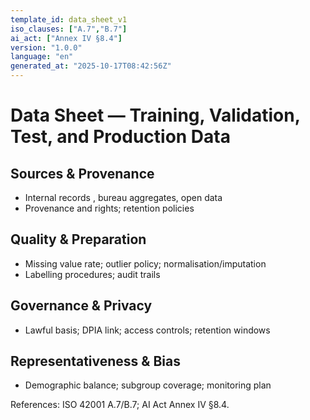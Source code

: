 ```yaml
---
template_id: data_sheet_v1
iso_clauses: ["A.7","B.7"]
ai_act: ["Annex IV §8.4"]
version: "1.0.0"
language: "en"
generated_at: "2025-10-17T08:42:56Z"
---
```


# Data Sheet — Training, Validation, Test, and Production Data

## Sources & Provenance
- Internal records <years>, bureau aggregates, open data
- Provenance and rights; retention policies

## Quality & Preparation
- Missing value rate; outlier policy; normalisation/imputation
- Labelling procedures; audit trails

## Governance & Privacy
- Lawful basis; DPIA link; access controls; retention windows

## Representativeness & Bias
- Demographic balance; subgroup coverage; monitoring plan

References: ISO 42001 A.7/B.7; AI Act Annex IV §8.4.